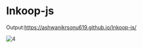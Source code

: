 # Inkoop-js

Output:https://ashwanikrsonu619.github.io/Inkoop-js/



![4](https://user-images.githubusercontent.com/94763917/192476371-cb3ccbb0-4b1c-47bb-9aed-e444789df0ca.png)
